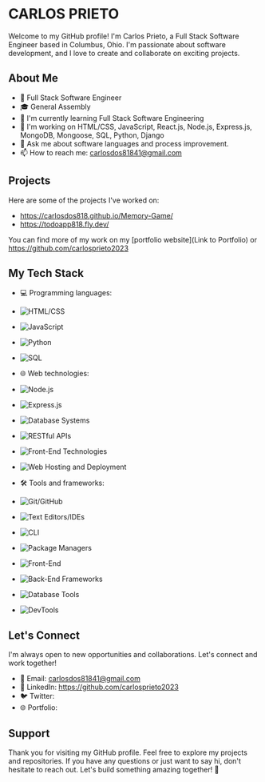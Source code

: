 # CARLOS PRIETO



Welcome to my GitHub profile! I'm Carlos Prieto, a Full Stack Software Engineer based in Columbus, Ohio. I'm passionate about software development, and I love to create and collaborate on exciting projects.

## About Me

- 💼 Full Stack Software Engineer
- 🎓 General Assembly
- 🌱 I'm currently learning Full Stack Software Engineering
- 🔭 I'm working on HTML/CSS, JavaScript, React.js, Node.js, Express.js, MongoDB, Mongoose, SQL, Python, Django
- 💬 Ask me about software languages and process improvement.
- 📫 How to reach me: carlosdos81841@gmail.com

## Projects

Here are some of the projects I've worked on:

- https://carlosdos818.github.io/Memory-Game/
- https://todoapp818.fly.dev/


You can find more of my work on my [portfolio website](Link to Portfolio) or https://github.com/carlosprieto2023

## My Tech Stack



- 💻 Programming languages:
- ![HTML/CSS](https://img.shields.io/badge/HTML%2FCSS-blue?logo=html5&logoColor=white)
- ![JavaScript](https://img.shields.io/badge/JavaScript-yellow?logo=javascript&logoColor=white)
- ![Python](https://img.shields.io/badge/Python-green?logo=python&logoColor=white)
- ![SQL](https://img.shields.io/badge/SQL-orange?logo=mysql&logoColor=white)



- 🌐 Web technologies:
- ![Node.js](https://img.shields.io/badge/Node.js-brightgreen?logo=node.js&logoColor=white)
- ![Express.js](https://img.shields.io/badge/Express.js-yellow?logo=express&logoColor=white)
- ![Database Systems](https://img.shields.io/badge/Database%20Systems-blue?logo=mysql&logoColor=white)
- ![RESTful APIs](https://img.shields.io/badge/RESTful%20APIs-orange?logo=rest&logoColor=white)
- ![Front-End Technologies](https://img.shields.io/badge/Front--End%20Technologies-lightblue)
- ![Web Hosting and Deployment](https://img.shields.io/badge/Web%20Hosting%20%26%20Deployment-purple)


- 🛠️ Tools and frameworks:
- ![Git/GitHub](https://img.shields.io/badge/Git%2FGitHub-black?logo=github)
- ![Text Editors/IDEs](https://img.shields.io/badge/Text%20Editors%2FIDEs-blue?logo=visualstudiocode)
- ![CLI](https://img.shields.io/badge/CLI-black?logo=powershell)
- ![Package Managers](https://img.shields.io/badge/Package%20Managers-brown?logo=npm)
- ![Front-End](https://img.shields.io/badge/Front--End%20Libraries%20and%20Frameworks-teal?logo=html5)
- ![Back-End Frameworks](https://img.shields.io/badge/Back--End%20Frameworks-green?logo=express)
- ![Database Tools](https://img.shields.io/badge/Database%20Management%20Tools-blueviolet?logo=mysql)
- ![DevTools](https://img.shields.io/badge/Web%20Development%20DevTools-orange?logo=chrome)


## Let's Connect

I'm always open to new opportunities and collaborations. Let's connect and work together!

- 📧 Email: carlosdos81841@gmail.com
- 👔 LinkedIn: https://github.com/carlosprieto2023
- 🐦 Twitter: 
- 🌐 Portfolio: 

## Support

Thank you for visiting my GitHub profile. Feel free to explore my projects and repositories. If you have any questions or just want to say hi, don't hesitate to reach out. Let's build something amazing together! 🚀
